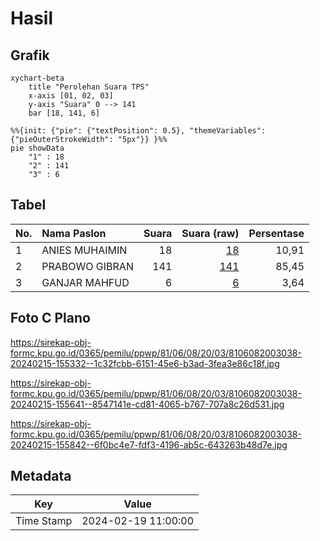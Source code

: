 # Hasil

## Grafik

```mermaid
xychart-beta
    title "Perolehan Suara TPS"
    x-axis [01, 02, 03]
    y-axis "Suara" 0 --> 141
    bar [18, 141, 6]
```

```mermaid
%%{init: {"pie": {"textPosition": 0.5}, "themeVariables": {"pieOuterStrokeWidth": "5px"}} }%%
pie showData
    "1" : 18
    "2" : 141
    "3" : 6
```

## Tabel

| No. | Nama Paslon    | Suara | Suara (raw) | Persentase |
|:--- |:-------------- | -----:| -----------:| ----------:|
| 1   | ANIES MUHAIMIN | 18    | [18][p-1]   | 10,91      |
| 2   | PRABOWO GIBRAN | 141   | [141][p-2]  | 85,45      |
| 3   | GANJAR MAHFUD  | 6     | [6][p-3]    | 3,64       |


[p-1]: https://github.com/gigit-pemilu/pemilu-2024-81-maluku/blob/main/pilpres/hitung-suara/sub/81-maluku/sub/06-seram-bagian-barat/sub/08-huamual/sub/2003-luhu/sub/038-tps/sub/paslon-1.txt
[p-2]: https://github.com/gigit-pemilu/pemilu-2024-81-maluku/blob/main/pilpres/hitung-suara/sub/81-maluku/sub/06-seram-bagian-barat/sub/08-huamual/sub/2003-luhu/sub/038-tps/sub/paslon-2.txt
[p-3]: https://github.com/gigit-pemilu/pemilu-2024-81-maluku/blob/main/pilpres/hitung-suara/sub/81-maluku/sub/06-seram-bagian-barat/sub/08-huamual/sub/2003-luhu/sub/038-tps/sub/paslon-3.txt

## Foto C Plano

https://sirekap-obj-formc.kpu.go.id/0365/pemilu/ppwp/81/06/08/20/03/8106082003038-20240215-155332--1c32fcbb-6151-45e6-b3ad-3fea3e86c18f.jpg

https://sirekap-obj-formc.kpu.go.id/0365/pemilu/ppwp/81/06/08/20/03/8106082003038-20240215-155641--8547141e-cd81-4065-b767-707a8c26d531.jpg

https://sirekap-obj-formc.kpu.go.id/0365/pemilu/ppwp/81/06/08/20/03/8106082003038-20240215-155842--6f0bc4e7-fdf3-4196-ab5c-643263b48d7e.jpg


## Metadata

| Key        | Value               |
| ---------- | ------------------- |
| Time Stamp | 2024-02-19 11:00:00 |



